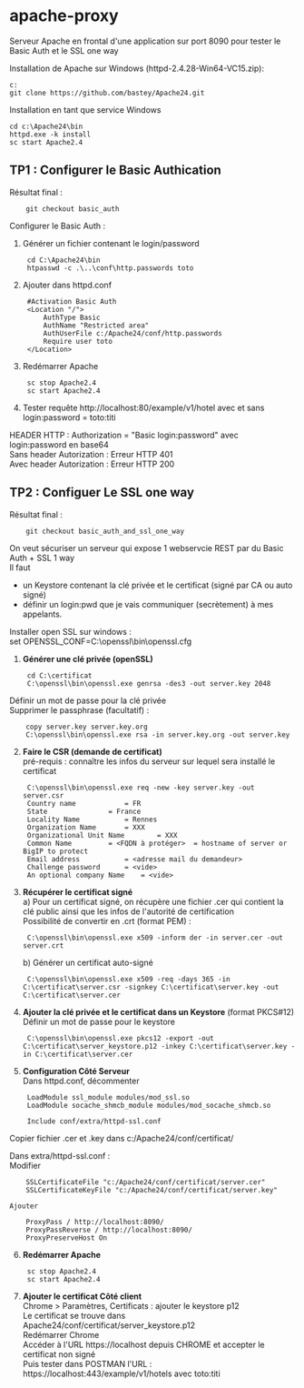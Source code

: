# apache-proxy #
Serveur Apache en frontal d'une application sur port 8090 pour tester le Basic Auth et le SSL one way

Installation de Apache sur Windows (httpd-2.4.28-Win64-VC15.zip):

    c:
    git clone https://github.com/bastey/Apache24.git

Installation en tant que service Windows

    cd c:\Apache24\bin
    httpd.exe -k install
    sc start Apache2.4


## TP1 : Configurer le Basic Authication ##

Résultat final :

        git checkout basic_auth

Configurer le Basic Auth :

1. Générer un fichier contenant le login/password

        cd C:\Apache24\bin
        htpasswd -c .\..\conf\http.passwords toto

2. Ajouter dans httpd.conf

        #Activation Basic Auth
        <Location "/">
            AuthType Basic
            AuthName "Restricted area"
            AuthUserFile c:/Apache24/conf/http.passwords
            Require user toto
        </Location>

3. Redémarrer Apache

        sc stop Apache2.4
        sc start Apache2.4

4. Tester requête http://localhost:80/example/v1/hotel avec et sans login:password = toto:titi

HEADER HTTP : Authorization = "Basic login:password" avec login:password en base64  
Sans header Autorization : Erreur HTTP 401  
Avec header Autorization : Erreur HTTP 200

## TP2 : Configuer Le SSL one way ##

Résultat final :

        git checkout basic_auth_and_ssl_one_way

On veut sécuriser un serveur qui expose 1 webservcie REST par du Basic Auth + SSL 1 way  
Il faut  
- un Keystore contenant la clé privée et le certificat (signé par CA ou auto signé)  
- définir un login:pwd que je vais communiquer (secrètement) à mes appelants.  

Installer open SSL sur windows :  
set OPENSSL_CONF=C:\openssl\bin\openssl.cfg  

1. **Générer une clé privée (openSSL)**

        cd C:\certificat  
        C:\openssl\bin\openssl.exe genrsa -des3 -out server.key 2048  
Définir un mot de passe pour la clé privée  
Supprimer le passphrase (facultatif) :

        copy server.key server.key.org  
        C:\openssl\bin\openssl.exe rsa -in server.key.org -out server.key  

2. **Faire le CSR (demande de certificat)**  
pré-requis : connaître les infos du serveur sur lequel sera installé le certificat

        C:\openssl\bin\openssl.exe req -new -key server.key -out server.csr  
        Country name            = FR  
        State               = France  
        Locality Name           = Rennes  
        Organization Name       = XXX  
        Organizational Unit Name        = XXX  
        Common Name         = <FQDN à protéger>  = hostname of server or BigIP to protect  
        Email address           = <adresse mail du demandeur>  
        Challenge password      = <vide>  
        An optional company Name    = <vide>  

3. **Récupérer le certificat signé**  
    a) Pour un certificat signé, on récupère une fichier .cer qui contient la clé public ainsi que les infos de l'autorité de certification  
    Possibilité de convertir en .crt (format PEM) :

        C:\openssl\bin\openssl.exe x509 -inform der -in server.cer -out server.crt  

    b) Générer un certificat auto-signé

        C:\openssl\bin\openssl.exe x509 -req -days 365 -in C:\certificat\server.csr -signkey C:\certificat\server.key -out C:\certificat\server.cer

4. **Ajouter la clé privée et le certificat dans un Keystore** (format PKCS#12)  
Définir un mot de passe pour le keystore

        C:\openssl\bin\openssl.exe pkcs12 -export -out C:\certificat\server_keystore.p12 -inkey C:\certificat\server.key -in C:\certificat\server.cer  

5. **Configuration Côté Serveur**  
Dans httpd.conf, décommenter  

        LoadModule ssl_module modules/mod_ssl.so  
        LoadModule socache_shmcb_module modules/mod_socache_shmcb.so  

        Include conf/extra/httpd-ssl.conf

Copier fichier .cer et .key dans c:/Apache24/conf/certificat/  

Dans extra/httpd-ssl.conf :  
    Modifier

        SSLCertificateFile "c:/Apache24/conf/certificat/server.cer"  
        SSLCertificateKeyFile "c:/Apache24/conf/certificat/server.key"  

    Ajouter

        ProxyPass / http://localhost:8090/  
        ProxyPassReverse / http://localhost:8090/  
        ProxyPreserveHost On

6. **Redémarrer Apache**

        sc stop Apache2.4
        sc start Apache2.4

7. **Ajouter le certificat Côté client**  
Chrome > Paramètres, Certificats : ajouter le keystore p12  
Le certificat se trouve dans Apache24/conf/certificat/server_keystore.p12  
Redémarrer Chrome  
Accéder à l'URL https://localhost depuis CHROME et accepter le certificat non signé  
Puis tester dans POSTMAN l'URL : https://localhost:443/example/v1/hotels avec toto:titi
